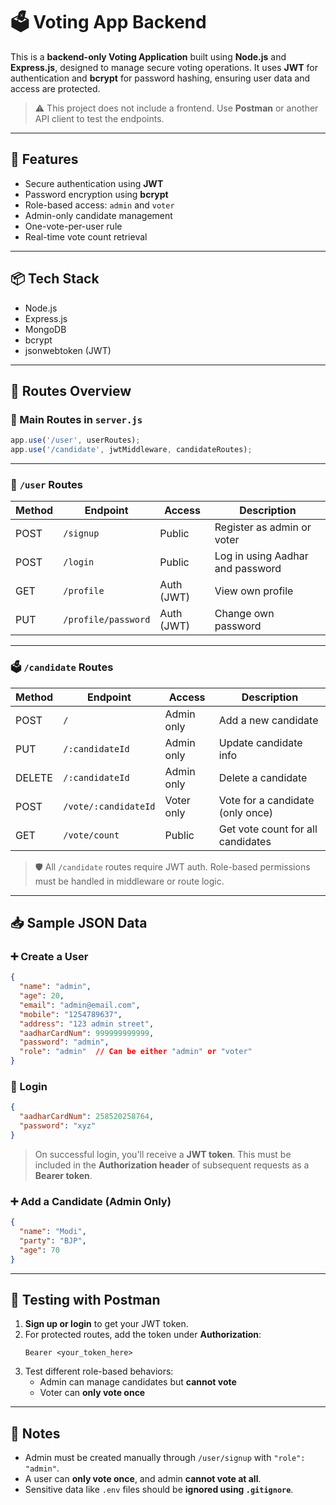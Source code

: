 # 🗳️ Voting App Backend

This is a **backend-only Voting Application** built using **Node.js** and **Express.js**, designed to manage secure voting operations. It uses **JWT** for authentication and **bcrypt** for password hashing, ensuring user data and access are protected.

> ⚠️ This project does not include a frontend. Use **Postman** or another API client to test the endpoints.

---

## 🔐 Features

- Secure authentication using **JWT**
- Password encryption using **bcrypt**
- Role-based access: `admin` and `voter`
- Admin-only candidate management
- One-vote-per-user rule
- Real-time vote count retrieval

---

## 📦 Tech Stack

- Node.js
- Express.js
- MongoDB
- bcrypt
- jsonwebtoken (JWT)

---

## 🔗 Routes Overview

### 📁 Main Routes in `server.js`
```js
app.use('/user', userRoutes);
app.use('/candidate', jwtMiddleware, candidateRoutes);
```

---

### 👤 `/user` Routes

| Method | Endpoint           | Access       | Description                      |
|--------|--------------------|--------------|----------------------------------|
| POST   | `/signup`          | Public       | Register as admin or voter       |
| POST   | `/login`           | Public       | Log in using Aadhar and password |
| GET    | `/profile`         | Auth (JWT)   | View own profile                 |
| PUT    | `/profile/password`| Auth (JWT)   | Change own password              |

---

### 🗳️ `/candidate` Routes

| Method | Endpoint                      | Access       | Description                         |
|--------|-------------------------------|--------------|-------------------------------------|
| POST   | `/`                            | Admin only   | Add a new candidate                 |
| PUT    | `/:candidateId`               | Admin only   | Update candidate info               |
| DELETE | `/:candidateId`               | Admin only   | Delete a candidate                  |
| POST   | `/vote/:candidateId`          | Voter only   | Vote for a candidate (only once)    |
| GET    | `/vote/count`                 | Public       | Get vote count for all candidates   |

> 🛡️ All `/candidate` routes require JWT auth. Role-based permissions must be handled in middleware or route logic.

---

## 📥 Sample JSON Data

### ➕ Create a User
```json
{
  "name": "admin",
  "age": 20,
  "email": "admin@email.com",
  "mobile": "1254789637",
  "address": "123 admin street",
  "aadharCardNum": 999999999999,
  "password": "admin",
  "role": "admin"  // Can be either "admin" or "voter"
}
```

### 🔐 Login
```json
{
  "aadharCardNum": 258520258764,
  "password": "xyz"
}
```

> On successful login, you'll receive a **JWT token**. This must be included in the **Authorization header** of subsequent requests as a **Bearer token**.

### ➕ Add a Candidate (Admin Only)
```json
{
  "name": "Modi",
  "party": "BJP",
  "age": 70
}
```

---

## 🧪 Testing with Postman

1. **Sign up or login** to get your JWT token.
2. For protected routes, add the token under **Authorization**:
   ```
   Bearer <your_token_here>
   ```
3. Test different role-based behaviors:
   - Admin can manage candidates but **cannot vote**
   - Voter can **only vote once**

---

## 🚧 Notes

- Admin must be created manually through `/user/signup` with `"role": "admin"`.
- A user can **only vote once**, and admin **cannot vote at all**.
- Sensitive data like `.env` files should be **ignored using `.gitignore`**.
